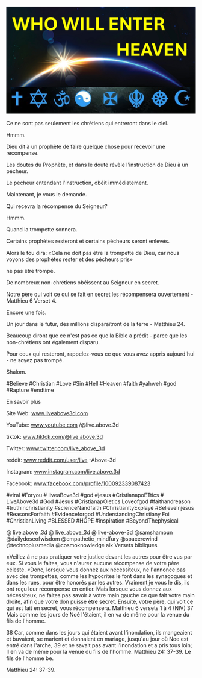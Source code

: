 ![Video cover image](../cover.jpg "cover photo")

Ce ne sont pas seulement les chrétiens qui entreront dans le ciel.

Hmmm.

Dieu dit à un prophète de faire quelque chose pour recevoir une récompense.

Les doutes du Prophète, et dans le doute révèle l'instruction de Dieu à un pécheur.

Le pécheur entendant l'instruction, obéit immédiatement.

Maintenant, je vous le demande.

Qui recevra la récompense du Seigneur?

Hmmm.

Quand la trompette sonnera.

Certains prophètes resteront et certains pécheurs seront enlevés.

Alors le fou dira: «Cela ne doit pas être la trompette de Dieu, car nous voyons des prophètes rester et des pécheurs pris»

ne pas être trompé.

De nombreux non-chrétiens obéissent au Seigneur en secret.

Notre père qui voit ce qui se fait en secret les récompensera ouvertement - Matthieu 6 Verset 4.

Encore une fois.

Un jour dans le futur, des millions disparaîtront de la terre - Matthieu 24.

Beaucoup diront que ce n'est pas ce que la Bible a prédit - parce que les non-chrétiens ont également disparu.

Pour ceux qui resteront, rappelez-vous ce que vous avez appris aujourd'hui - ne soyez pas trompé.

Shalom.


#Believe #Christian #Love #Sin #Hell #Heaven #faith #yahweh #god #Rapture #endtime


En savoir plus

Site Web: www.liveabove3d.com

YouTube: www.youtube.com /@live.above.3d

tiktok: www.tiktok.com/@live.above.3d

Twitter: www.twitter.com/live_above_3d

reddit: www.reddit.com/user/live -Above-3d

Instagram: www.instagram.com/live.above.3d

Facebook: www.facebook.com/profile/100092339087423

#viral #Foryou # liveaBove3d #god #jesus #CristianapoETtics # LiveAbove3d #God #Jesus #CristianapOletics Loveofgod #faithandreason #truthinchristianity #scienceNandfaith #ChristianityExplayé #BelieveInjesus #ReasonsForfaith #Evidenceforgod #UnderstandingChristiany Foi #ChristianLiving #BLESSED #HOPE #inspiration #BeyondThephysical

@ live.above .3d @ live_above_3d @ live-above-3d @samshamoun @dailydoseofwisdom @empathetic_mindfury @spacerewind @technoplusmedia @cosmoknowledge alk   Versets bibliques


«Veillez à ne pas pratiquer votre justice devant les autres pour être vus par eux. Si vous le faites, vous n'aurez aucune récompense de votre père céleste.
«Donc, lorsque vous donnez aux nécessiteux, ne l'annonce pas avec des trompettes, comme les hypocrites le font dans les synagogues et dans les rues, pour être honorés par les autres. Vraiment je vous le dis, ils ont reçu leur récompense en entier. Mais lorsque vous donnez aux nécessiteux, ne faites pas savoir à votre main gauche ce que fait votre main droite, afin que votre don puisse être secret. Ensuite, votre père, qui voit ce qui est fait en secret, vous récompensera.
Matthieu 6 versets 1 à 4 (NIV)
37 Mais comme les jours de Noé l'étaient, il en va de même pour la venue du fils de l'homme.

38 Car, comme dans les jours qui étaient avant l'inondation, ils mangeaient et buvaient, se marient et donnaient en mariage, jusqu'au jour où Noe est entré dans l'arche,
39 et ne savait pas avant l'inondation et a pris tous loin; Il en va de même pour la venue du fils de l'homme.
Matthieu 24: 37-39. Le fils de l'homme be.

Matthieu 24: 37-39.
